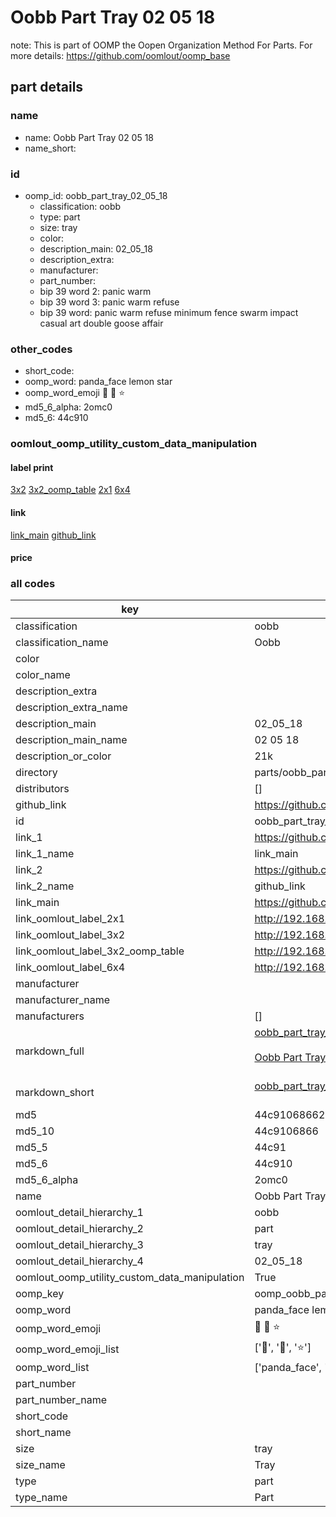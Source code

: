 # Oobb Part Tray 02 05 18  

note: This is part of OOMP the Oopen Organization Method For Parts. For more details: https://github.com/oomlout/oomp_base

##  part details





### name
* name: Oobb Part Tray 02 05 18
* name_short: 
### id
* oomp_id: oobb_part_tray_02_05_18
  * classification: oobb
  * type: part
  * size: tray
  * color: 
  * description_main: 02_05_18
  * description_extra: 
  * manufacturer: 
  * part_number: 
  * bip 39 word 2: panic warm
  * bip 39 word 3: panic warm refuse
  * bip 39 word: panic warm refuse minimum fence swarm impact casual art double goose affair

### other_codes
* short_code: 
* oomp_word: panda_face lemon star
* oomp_word_emoji :panda_face: :lemon: :star:
* md5_6_alpha: 2omc0
* md5_6: 44c910






### oomlout_oomp_utility_custom_data_manipulation
#### label print
[3x2](http://192.168.1.245:1112/?label=oomp%202omc0)
[3x2_oomp_table](http://192.168.1.107:1112/?label=oomp%202omc0)
[2x1](http://192.168.1.242:1112/?label=oomp%202omc0)
[6x4](http://192.168.1.55:1112/?label=oomp%202omc0)    

#### link

[link_main](https://github.com/oomlout/oomlout_oomp_current_version_messy/tree/main/parts/oobb_part_tray_02_05_18) [github_link](https://github.com/oomlout/oomlout_oomp_part_src/tree/main/parts/oobb_part_tray_02_05_18)                             

#### price







### all codes 
| key | value |  
| --- | --- |  
| classification | oobb |  
| classification_name | Oobb |  
| color |  |  
| color_name |  |  
| description_extra |  |  
| description_extra_name |  |  
| description_main | 02_05_18 |  
| description_main_name | 02 05 18 |  
| description_or_color | 21k |  
| directory | parts/oobb_part_tray_02_05_18 |  
| distributors | [] |  
| github_link | https://github.com/oomlout/oomlout_oomp_part_src/tree/main/parts/oobb_part_tray_02_05_18 |  
| id | oobb_part_tray_02_05_18 |  
| link_1 | https://github.com/oomlout/oomlout_oomp_current_version_messy/tree/main/parts/oobb_part_tray_02_05_18 |  
| link_1_name | link_main |  
| link_2 | https://github.com/oomlout/oomlout_oomp_part_src/tree/main/parts/oobb_part_tray_02_05_18 |  
| link_2_name | github_link |  
| link_main | https://github.com/oomlout/oomlout_oomp_current_version_messy/tree/main/parts/oobb_part_tray_02_05_18 |  
| link_oomlout_label_2x1 | http://192.168.1.242:1112/?label=oomp%202omc0 |  
| link_oomlout_label_3x2 | http://192.168.1.245:1112/?label=oomp%202omc0 |  
| link_oomlout_label_3x2_oomp_table | http://192.168.1.107:1112/?label=oomp%202omc0 |  
| link_oomlout_label_6x4 | http://192.168.1.55:1112/?label=oomp%202omc0 |  
| manufacturer |  |  
| manufacturer_name |  |  
| manufacturers | [] |  
| markdown_full | [oobb_part_tray_02_05_18](https://github.com/oomlout/oomlout_oomp_current_version_messy/tree/main/parts/oobb_part_tray_02_05_18)<br>[](https://github.com/oomlout/oomlout_oomp_current_version_messy/tree/main/parts/oobb_part_tray_02_05_18)<br>[Oobb Part Tray 02 05 18](https://github.com/oomlout/oomlout_oomp_current_version_messy/tree/main/parts/oobb_part_tray_02_05_18)<br><br> |  
| markdown_short | [oobb_part_tray_02_05_18](https://github.com/oomlout/oomlout_oomp_current_version_messy/tree/main/parts/oobb_part_tray_02_05_18)<br><br> |  
| md5 | 44c910686623ae3b6daa88d168fdccfd |  
| md5_10 | 44c9106866 |  
| md5_5 | 44c91 |  
| md5_6 | 44c910 |  
| md5_6_alpha | 2omc0 |  
| name | Oobb Part Tray 02 05 18 |  
| oomlout_detail_hierarchy_1 | oobb |  
| oomlout_detail_hierarchy_2 | part |  
| oomlout_detail_hierarchy_3 | tray |  
| oomlout_detail_hierarchy_4 | 02_05_18 |  
| oomlout_oomp_utility_custom_data_manipulation | True |  
| oomp_key | oomp_oobb_part_tray_02_05_18 |  
| oomp_word | panda_face lemon star |  
| oomp_word_emoji | :panda_face: :lemon: :star: |  
| oomp_word_emoji_list | [':panda_face:', ':lemon:', ':star:'] |  
| oomp_word_list | ['panda_face', 'lemon', 'star'] |  
| part_number |  |  
| part_number_name |  |  
| short_code |  |  
| short_name |  |  
| size | tray |  
| size_name | Tray |  
| type | part |  
| type_name | Part |  
